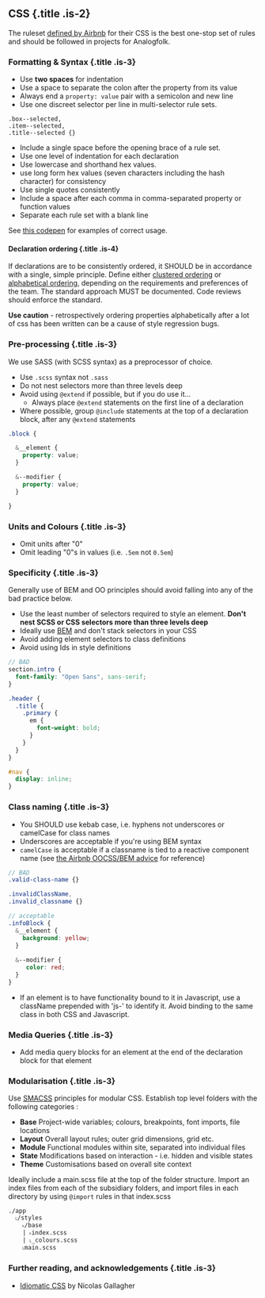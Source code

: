 ## CSS {.title .is-2}

The ruleset [defined by Airbnb][airbnb-css] for their CSS is the best one-stop
set of rules and should be followed in projects for Analogfolk.


### Formatting & Syntax {.title .is-3}

- Use **two spaces** for indentation
- Use a space to separate the colon after the property from its value
- Always end a `property: value` pair with a semicolon and new line
- Use one discreet selector per line in multi-selector rule sets.
```
.box--selected,
.item--selected,
.title--selected {}
```
- Include a single space before the opening brace of a rule set.
- Use one level of indentation for each declaration
- Use lowercase and shorthand hex values.
- use long form hex values (seven characters including the hash character) for consistency
- Use single quotes consistently
- Include a space after each comma in comma-separated property or function values
- Separate each rule set with a blank line

See [this codepen][codepen1] for examples of correct usage.

#### Declaration ordering {.title .is-4}

If declarations are to be consistently ordered, it SHOULD be in
accordance with a single, simple principle. Define either 
[clustered ordering][css-clustered] or [alphabetical ordering][css-alpha],
depending on the requirements and preferences of the team. The standard 
 approach MUST be documented. Code reviews should enforce the standard.

**Use caution** - retrospectively ordering properties alphabetically after
a lot of css has been written can be a cause of style regression bugs.


### Pre-processing {.title .is-3}

We use SASS (with SCSS syntax) as a preprocessor of choice.

- Use `.scss` syntax not `.sass`
- Do not nest selectors more than three levels deep
- Avoid using `@extend` if possible, but if you do use it...
   - Always place `@extend` statements on the first line of a declaration
- Where possible, group `@include` statements at the top of a
declaration block, after any `@extend` statements

```scss
.block {

  &__element {
    property: value;
  }

  &--modifier {
    property: value;
  }

}
```

### Units and Colours {.title .is-3}

- Omit units after "0"
- Omit leading "0"s in values (i.e. `.5em` not `0.5em`)


### Specificity {.title .is-3}

Generally use of BEM and OO principles should avoid falling into any of the bad practice below.

- Use the least number of selectors required to style an element. **Don't nest SCSS or CSS selectors more than three levels deep**
- Ideally use [BEM][bem-101] and don't stack selectors in your CSS
- Avoid adding element selectors to class definitions
- Avoid using Ids in style definitions

```scss
// BAD
section.intro {
  font-family: "Open Sans", sans-serif;
}

.header {
  .title {
    .primary {
      em {
        font-weight: bold;
      }
    }
  }
}

#nav {
  display: inline;
}
```

### Class naming {.title .is-3}

- You SHOULD use kebab case, i.e. hyphens not underscores or camelCase for class names
- Underscores are acceptable if you're using BEM syntax
- `camelCase` is acceptable if a classname is tied to a reactive component name (see [the Airbnb OOCSS/BEM advice][airbnb-oocss] for reference)

```scss
// BAD
.valid-class-name {}

.invalidClassName,
.invalid_classname {}

// acceptable
.infoBlock {
  &__element {
    background: yellow;
  }
  
  &--modifier {
     color: red;
  }
}
```

- If an element is to have functionality bound to it in Javascript, use a 
  className prepended with 'js-' to identify it. Avoid binding to the same
  class in both CSS and Javascript.


### Media Queries {.title .is-3}

- Add media query blocks for an element at the end of the declaration
block for that element


### Modularisation {.title .is-3}

Use [SMACSS][smacss] principles for modular CSS. Establish top level
folders with the following categories :

- **Base**
  Project-wide variables; colours, breakpoints, font imports, file locations
- **Layout**
  Overall layout rules; outer grid dimensions, grid etc.
- **Module**
  Functional modules within site, separated into individual files
- **State**
  Modifications based on interaction - i.e. hidden and visible states
- **Theme**
  Customisations based on overall site context

Ideally include a main.scss file at the top of the folder structure.
Import an index files from each of the subsidiary folders, and import
files in each directory by using `@import` rules in that index.scss

```
./app
  ˪/styles
    ˫/base
    | ˫index.scss
    | ˪_colours.scss
    ˪main.scss
```

### Further reading, and acknowledgements {.title .is-3}

- [Idiomatic CSS][idiomatic] by Nicolas Gallagher

[airbnb-css]: https://github.com/airbnb/css
[css-clustered]: https://webdesign.tutsplus.com/articles/outside-in-ordering-css-properties-by-importance--cms-21685
[css-alpha]: https://meiert.com/en/blog/on-declaration-sorting/
[codepen1]: http://codepen.io/gwawr/pen/VaROdB
[bem-101]: https://css-tricks.com/bem-101/
[airbnb-oocss]: https://github.com/airbnb/css#oocss-and-bem
[smacss]: https://smacss.com/book/categorizing
[idiomatic]: https://github.com/necolas/idiomatic-css
